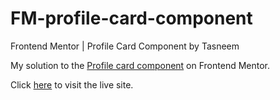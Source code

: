 # FM-profile-card-component
Frontend Mentor | Profile Card Component by Tasneem

My solution to the [Profile card component](https://www.frontendmentor.io/challenges/profile-card-component-cfArpWshJ) on Frontend Mentor.

Click [here](https://tasneemcodes.github.io/FM-profile-card-component/) to visit the live site.